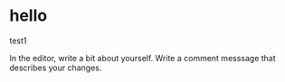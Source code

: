 # hello
test1

In the editor, write a bit about yourself.
Write a comment messsage that describes your changes.

